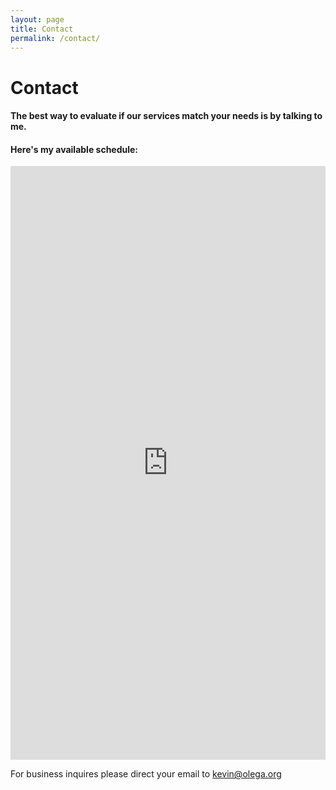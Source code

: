 ```yaml
---
layout: page
title: Contact
permalink: /contact/
---
```

# Contact

#### The best way to evaluate if our services match your needs is by talking to me. 

#### Here's my available schedule:

<!-- Calendly inline widget begin -->
<iframe src="https://calendly.com/kevinolegaservices/60min" width="100%" height="950" scrolling="no" frameborder="0"></iframe>
<!-- Calendly inline widget end -->

For business inquires please direct your email to [kevin@olega.org](mailto:kevin@olega.org)

<script async>(function(s,u,m,o,j,v){j=u.createElement(m);v=u.getElementsByTagName(m)[0];j.async=1;j.src=o;j.dataset.sumoSiteId='f85e362b8f363473e5ee36a3b3294d3d9a1fff5e0e6203ba0dab9946e29f62b9';v.parentNode.insertBefore(j,v)})(window,document,'script','//load.sumo.com/');</script>